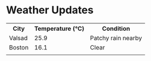 # Weather Updates

<!-- WEATHER-UPDATE-START -->
<table><tr><th>City</th><th>Temperature (°C)</th><th>Condition</th></tr><tr><td>Valsad</td><td>25.9</td><td>Patchy rain nearby</td></tr><tr><td>Boston</td><td>16.1</td><td>Clear</td></tr><tr><td></td><td></td><td></td></tr></table>
<!-- WEATHER-UPDATE-END -->
